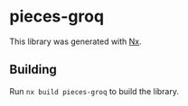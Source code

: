 # pieces-groq

This library was generated with [Nx](https://nx.dev).

## Building

Run `nx build pieces-groq` to build the library.
